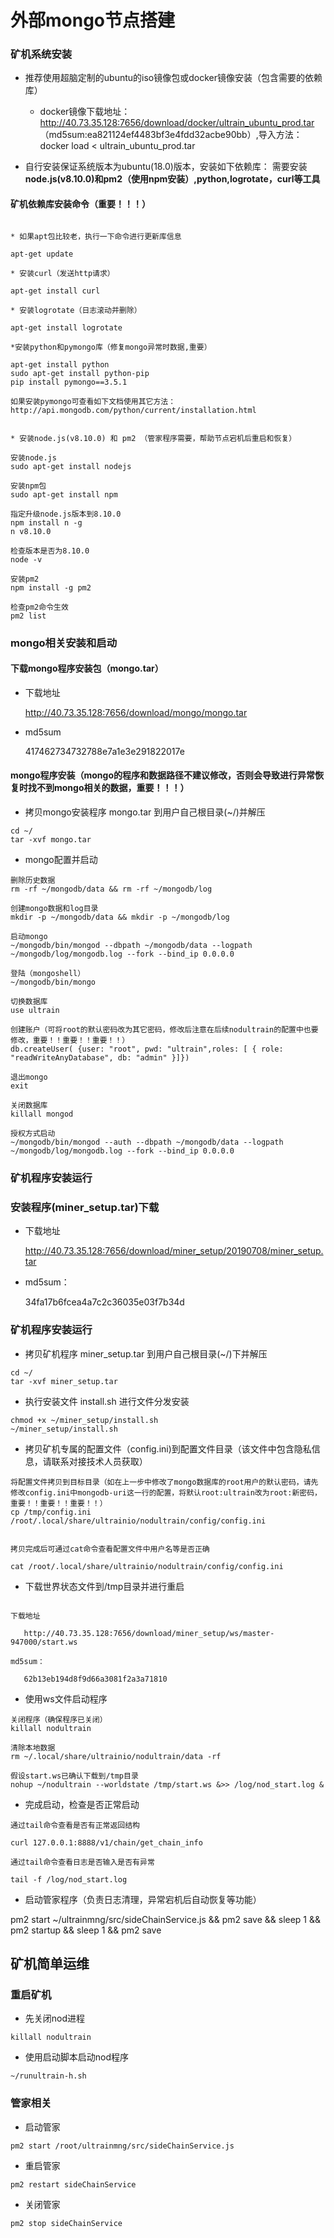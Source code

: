 # 外部mongo节点搭建


### 矿机系统安装

* 推荐使用超脑定制的ubuntu的iso镜像包或docker镜像安装（包含需要的依赖库）

    * docker镜像下载地址：http://40.73.35.128:7656/download/docker/ultrain_ubuntu_prod.tar
    （md5sum:ea821124ef4483bf3e4fdd32acbe90bb）,导入方法：docker load < ultrain_ubuntu_prod.tar

* 自行安装保证系统版本为ubuntu(18.0)版本，安装如下依赖库： 需要安装**node.js(v8.10.0)和pm2（使用npm安装）,python,logrotate，curl等工具**

#### 矿机依赖库安装命令（重要！！！）

```text

* 如果apt包比较老，执行一下命令进行更新库信息

apt-get update

* 安装curl（发送http请求）

apt-get install curl

* 安装logrotate（日志滚动并删除）

apt-get install logrotate

*安装python和pymongo库（修复mongo异常时数据,重要）

apt-get install python
sudo apt-get install python-pip
pip install pymongo==3.5.1

如果安装pymongo可查看如下文档使用其它方法： http://api.mongodb.com/python/current/installation.html


* 安装node.js(v8.10.0) 和 pm2 （管家程序需要，帮助节点宕机后重启和恢复）

安装node.js
sudo apt-get install nodejs

安装npm包
sudo apt-get install npm

指定升级node.js版本到8.10.0
npm install n -g
n v8.10.0

检查版本是否为8.10.0
node -v

安装pm2
npm install -g pm2

检查pm2命令生效
pm2 list
```

### mongo相关安装和启动

#### 下载mongo程序安装包（mongo.tar）

* 下载地址

   http://40.73.35.128:7656/download/mongo/mongo.tar

* md5sum

    417462734732788e7a1e3e291822017e

#### mongo程序安装（mongo的程序和数据路径不建议修改，否则会导致进行异常恢复时找不到mongo相关的数据，重要！！！）

* 拷贝mongo安装程序 mongo.tar 到用户自己根目录(~/)并解压
```text
cd ~/
tar -xvf mongo.tar
```

* mongo配置并启动
```text
删除历史数据
rm -rf ~/mongodb/data && rm -rf ~/mongodb/log

创建mongo数据和log目录
mkdir -p ~/mongodb/data && mkdir -p ~/mongodb/log

启动mongo
~/mongodb/bin/mongod --dbpath ~/mongodb/data --logpath ~/mongodb/log/mongodb.log --fork --bind_ip 0.0.0.0

登陆（mongoshell）
~/mongodb/bin/mongo

切换数据库
use ultrain

创建账户（可将root的默认密码改为其它密码，修改后注意在后续nodultrain的配置中也要修改，重要！！重要！！重要！！）
db.createUser( {user: "root", pwd: "ultrain",roles: [ { role: "readWriteAnyDatabase", db: "admin" }]})

退出mongo
exit

关闭数据库
killall mongod

授权方式启动
~/mongodb/bin/mongod --auth --dbpath ~/mongodb/data --logpath ~/mongodb/log/mongodb.log --fork --bind_ip 0.0.0.0
```

### 矿机程序安装运行

### 安装程序(miner_setup.tar)下载

* 下载地址
    
    http://40.73.35.128:7656/download/miner_setup/20190708/miner_setup.tar
    
* md5sum： 

    34fa17b6fcea4a7c2c36035e03f7b34d


### 矿机程序安装运行
* 拷贝矿机程序 miner_setup.tar 到用户自己根目录(~/)下并解压
```text
cd ~/
tar -xvf miner_setup.tar
```
* 执行安装文件 install.sh 进行文件分发安装
```text
chmod +x ~/miner_setup/install.sh
~/miner_setup/install.sh
```

* 拷贝矿机专属的配置文件（config.ini)到配置文件目录（该文件中包含隐私信息，请联系对接技术人员获取）

```text
将配置文件拷贝到目标目录（如在上一步中修改了mongo数据库的root用户的默认密码，请先修改config.ini中mongodb-uri这一行的配置，将默认root:ultrain改为root:新密码，重要！！重要！！重要！！）
cp /tmp/config.ini /root/.local/share/ultrainio/nodultrain/config/config.ini


拷贝完成后可通过cat命令查看配置文件中用户名等是否正确

cat /root/.local/share/ultrainio/nodultrain/config/config.ini
```

* 下载世界状态文件到/tmp目录并进行重启


```text

下载地址
    
   http://40.73.35.128:7656/download/miner_setup/ws/master-947000/start.ws
    
md5sum： 

   62b13eb194d8f9d66a3081f2a3a71810
```


* 使用ws文件启动程序

```text
关闭程序（确保程序已关闭）
killall nodultrain

清除本地数据
rm ~/.local/share/ultrainio/nodultrain/data -rf

假设start.ws已确认下载到/tmp目录
nohup ~/nodultrain --worldstate /tmp/start.ws &>> /log/nod_start.log &

```
    
* 完成启动，检查是否正常启动 

```text
通过tail命令查看是否有正常返回结构

curl 127.0.0.1:8888/v1/chain/get_chain_info

通过tail命令查看日志是否输入是否有异常

tail -f /log/nod_start.log
```

* 启动管家程序（负责日志清理，异常宕机后自动恢复等功能）

pm2 start ~/ultrainmng/src/sideChainService.js && pm2 save && sleep 1 && pm2 startup && sleep 1 && pm2 save 


## 矿机简单运维

### 重启矿机

* 先关闭nod进程
```text
killall nodultrain
```

* 使用启动脚本启动nod程序
```text
~/runultrain-h.sh
```

### 管家相关

* 启动管家

```text
pm2 start /root/ultrainmng/src/sideChainService.js
```

* 重启管家
```text
pm2 restart sideChainService
```

* 关闭管家
```text
pm2 stop sideChainService
```


    
    
    



